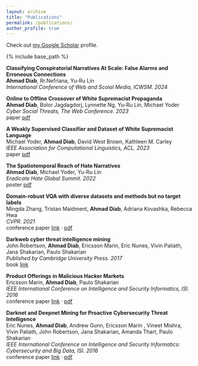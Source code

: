```yaml
---
layout: archive
title: "Publications"
permalink: /publications/
author_profile: true
---
```


Check out [my Google Scholar](https://scholar.google.com/citations?user=Ig6OwEsAAAAJ&hl=en&oi=ao) profile.


{% include base_path %}

**Classifying Conspiratorial Narratives At Scale: False Alarms and Erroneous Connections**\
**Ahmad Diab**, Rr.Nefriana, Yu-Ru Lin\
*International Conference of Web and Scoial Media, ICWSM. 2024*

**Online to Offline Crossover of White Supremacist Propaganda**\
**Ahmad Diab**, Bolor Jagdagdorj, Lynnette Ng, Yu-Ru Lin, Michael Yoder\
*Cyber Social Threats, The Web Conference. 2023*\
<span>paper</span> [pdf](https://aadiab.github.io/files/CySoc23.pdf)

**A Weakly Supervised Classifier and Dataset of White Supremacist Language**\
Michael Yoder, **Ahmad Diab**, David West Brown, Kathleen M. Carley \
*IEEE Association for Computational Linguistics, ACL. 2023*\
<span>paper</span> [pdf](https://aadiab.github.io/files/ACL_White_supremacist.pdf)

**The Spatiotemporal Reach of Hate Narratives**\
**Ahmad Diab**, Michael Yoder, Yu-Ru Lin\
*Eradicate Hate Global Summit. 2022*\
<span>poster</span> [pdf](https://aadiab.github.io/files/EHGS_poster.pdf)

**Domain-robust VQA with diverse datasets and methods but no target labels**\
Mingda Zhang, Tristan Maidment, **Ahmad Diab**, Adriana Kovashka, Rebecca Hwa\
*CVPR. 2021*\
<span>conference paper</span> [link](https://arxiv.org/abs/2103.15974v1) &middot; [pdf](https://aadiab.github.io/files/VQA.pdf)

**Darkweb cyber threat intelligence mining**\
John Robertson, **Ahmad Diab**, Ericsson Marin, Eric Nunes, Vivin Paliath, Jana Shakarian, Paulo Shakarian\
*Published by Cambridge University Press. 2017*\
<span>book</span> [link](https://www.amazon.com/Darkweb-Cyber-Threat-Intelligence-Mining/dp/1107185777/ref=sr_1_1?crid=2TU4EKFID7UKX&keywords=John+Robertson%2C+Ahmad+Diab%2C+Ericsson+Marin%2C+Eric+Nunes%2C+Vivin+Paliath%2C+Jana+Shakarian%2C+Paulo+Shakarian&qid=1671844335&sprefix=john+robertson%2C+ahmad+diab%2C+ericsson+marin%2C+eric+nunes%2C+vivin+paliath%2C+jana+shakarian%2C+paulo+shakarian%2Caps%2C126&sr=8-1&ufe=app_do%3Aamzn1.fos.006c50ae-5d4c-4777-9bc0-4513d670b6bc)

**Product Offerings in Malicious Hacker Markets**\
Ericsson Marin, **Ahmad Diab**, Paulo Shakarian\
*IEEE International Conference on Intelligence and Security Informatics, ISI. 2016*\
<span>conference paper</span> [link](https://arxiv.org/pdf/1607.07903.pdf) &middot; [pdf](https://aadiab.github.io/files/product_offering.pdf)

**Darknet and Deepnet Mining for Proactive Cybersecurity Threat Intelligence**\
Eric Nunes, **Ahmad Diab**, Andrew Gunn, Ericsson Marin , Vineet Mishra, Vivin Paliath, John Robertson, Jana Shakarian, Amanda Thart, Paulo Shakarian\
*IEEE International Conference on Intelligence and Security Informatics: Cybersecurity and Big Data, ISI. 2016*\
<span>conference paper</span> [link](https://arxiv.org/abs/1607.08583) &middot; [pdf](https://aadiab.github.io/files/darknet_mining.pdf)

